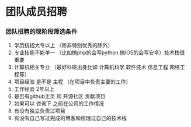 # 团队成员招聘

### 团队招聘的现阶段筛选条件

1. 学历统招大专以上 （除非特别优秀的除外） 
2. 专业技能不能单一 （比如搞php的会写python 搞IOS的会写安卓）技术栈很重要 
3. 计算机相关专业 （最好科班出身比如 计算机科学 软件技术 信息工程 网络工程等） 
4. 项目经验 是不是 主程 （在项目中负责主要的工作） 
5. 工作经验 2年以上 
6. 是否有github主页 和 开源社区 贡献项目 
7. 如果可以 咨询下 之前在公司的工作情况 
8. 有没有独立负责过项目
9. 有没有自己写过完成的博客和梳理过自己的技术栈



